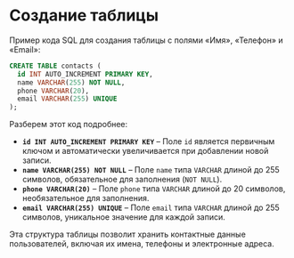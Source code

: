 # Создание таблицы
Пример кода SQL для создания таблицы с полями «Имя», «Телефон» и «Email»:

```sql
CREATE TABLE contacts (
  id INT AUTO_INCREMENT PRIMARY KEY,
  name VARCHAR(255) NOT NULL,
  phone VARCHAR(20),
  email VARCHAR(255) UNIQUE
);
```

Разберем этот код подробнее:

- **`id INT AUTO_INCREMENT PRIMARY KEY`** – Поле `id` является первичным ключом и автоматически увеличивается при добавлении новой записи.
- **`name VARCHAR(255) NOT NULL`** – Поле `name` типа `VARCHAR` длиной до 255 символов, обязательное для заполнения (`NOT NULL`).
- **`phone VARCHAR(20)`** – Поле `phone` типа `VARCHAR` длиной до 20 символов, необязательное для заполнения.
- **`email VARCHAR(255) UNIQUE`** – Поле `email` типа `VARCHAR` длиной до 255 символов, уникальное значение для каждой записи.

Эта структура таблицы позволит хранить контактные данные пользователей, включая их имена, телефоны и электронные адреса.
